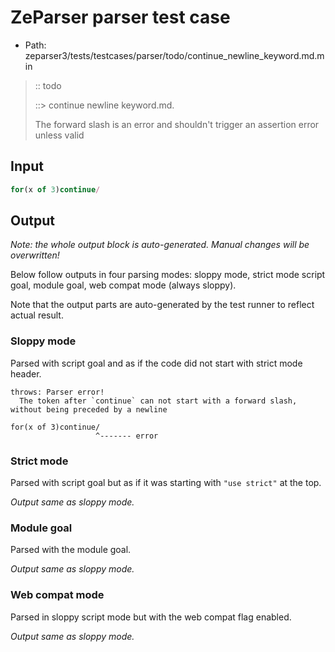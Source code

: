 # ZeParser parser test case

- Path: zeparser3/tests/testcases/parser/todo/continue_newline_keyword.md.min

> :: todo
>
> ::> continue newline keyword.md.
>
> The forward slash is an error and shouldn't trigger an assertion error unless valid


## Input

`````js
for(x of 3)continue/
`````

## Output

_Note: the whole output block is auto-generated. Manual changes will be overwritten!_

Below follow outputs in four parsing modes: sloppy mode, strict mode script goal, module goal, web compat mode (always sloppy).

Note that the output parts are auto-generated by the test runner to reflect actual result.

### Sloppy mode

Parsed with script goal and as if the code did not start with strict mode header.

`````
throws: Parser error!
  The token after `continue` can not start with a forward slash, without being preceded by a newline

for(x of 3)continue/
                   ^------- error
`````

### Strict mode

Parsed with script goal but as if it was starting with `"use strict"` at the top.

_Output same as sloppy mode._

### Module goal

Parsed with the module goal.

_Output same as sloppy mode._

### Web compat mode

Parsed in sloppy script mode but with the web compat flag enabled.

_Output same as sloppy mode._
